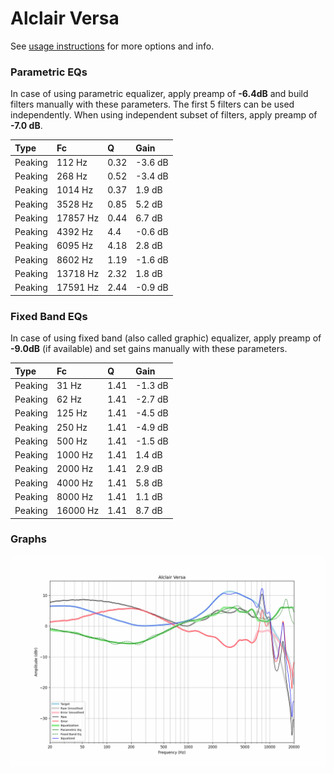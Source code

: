 # Alclair Versa
See [usage instructions](https://github.com/jaakkopasanen/AutoEq#usage) for more options and info.

### Parametric EQs
In case of using parametric equalizer, apply preamp of **-6.4dB** and build filters manually
with these parameters. The first 5 filters can be used independently.
When using independent subset of filters, apply preamp of **-7.0 dB**.

| Type    | Fc       |    Q | Gain    |
|:--------|:---------|:-----|:--------|
| Peaking | 112 Hz   | 0.32 | -3.6 dB |
| Peaking | 268 Hz   | 0.52 | -3.4 dB |
| Peaking | 1014 Hz  | 0.37 | 1.9 dB  |
| Peaking | 3528 Hz  | 0.85 | 5.2 dB  |
| Peaking | 17857 Hz | 0.44 | 6.7 dB  |
| Peaking | 4392 Hz  | 4.4  | -0.6 dB |
| Peaking | 6095 Hz  | 4.18 | 2.8 dB  |
| Peaking | 8602 Hz  | 1.19 | -1.6 dB |
| Peaking | 13718 Hz | 2.32 | 1.8 dB  |
| Peaking | 17591 Hz | 2.44 | -0.9 dB |

### Fixed Band EQs
In case of using fixed band (also called graphic) equalizer, apply preamp of **-9.0dB**
(if available) and set gains manually with these parameters.

| Type    | Fc       |    Q | Gain    |
|:--------|:---------|:-----|:--------|
| Peaking | 31 Hz    | 1.41 | -1.3 dB |
| Peaking | 62 Hz    | 1.41 | -2.7 dB |
| Peaking | 125 Hz   | 1.41 | -4.5 dB |
| Peaking | 250 Hz   | 1.41 | -4.9 dB |
| Peaking | 500 Hz   | 1.41 | -1.5 dB |
| Peaking | 1000 Hz  | 1.41 | 1.4 dB  |
| Peaking | 2000 Hz  | 1.41 | 2.9 dB  |
| Peaking | 4000 Hz  | 1.41 | 5.8 dB  |
| Peaking | 8000 Hz  | 1.41 | 1.1 dB  |
| Peaking | 16000 Hz | 1.41 | 8.7 dB  |

### Graphs
![](./Alclair%20Versa.png)